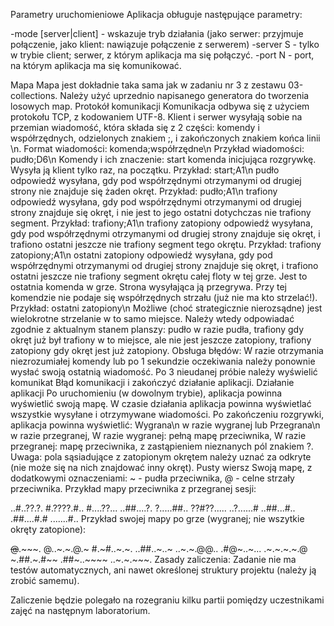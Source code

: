 Parametry uruchomieniowe
Aplikacja obługuje następujące parametry:

-mode [server|client] - wskazuje tryb działania (jako serwer: przyjmuje połączenie, jako klient: nawiązuje połączenie z serwerem)
-server S - tylko w trybie client; serwer, z którym aplikacja ma się połączyć.
-port N - port, na którym aplikacja ma się komunikować.

Mapa
Mapa jest dokładnie taka sama jak w zadaniu nr 3 z zestawu 03-collections. Należy użyć uprzednio napisanego generatora do tworzenia losowych map.
Protokół komunikacji
Komunikacja odbywa się z użyciem protokołu TCP, z kodowaniem UTF-8.
Klient i serwer wysyłają sobie na przemian wiadomość, która składa się z 2 części: komendy i współrzędnych, odzielonych znakiem ;, i zakończonych znakiem końca linii \n.
Format wiadomości: komenda;współrzędne\n
Przykład wiadomości: pudło;D6\n
Komendy i ich znaczenie:
start
komenda inicjująca rozgrywkę.
Wysyła ją klient tylko raz, na początku.
Przykład: start;A1\n
pudło
odpowiedź wysyłana, gdy pod współrzędnymi otrzymanymi od drugiej strony nie znajduje się żaden okręt.
Przykład: pudło;A1\n
trafiony
odpowiedź wysyłana, gdy pod współrzędnymi otrzymanymi od drugiej strony znajduje się okręt, i nie jest to jego ostatni dotychczas nie trafiony segment.
Przykład: trafiony;A1\n
trafiony zatopiony
odpowiedź wysyłana, gdy pod współrzędnymi otrzymanymi od drugiej strony znajduje się okręt, i trafiono ostatni jeszcze nie trafiony segment tego okrętu.
Przykład: trafiony zatopiony;A1\n
ostatni zatopiony
odpowiedź wysyłana, gdy pod współrzędnymi otrzymanymi od drugiej strony znajduje się okręt, i trafiono ostatni jeszcze nie trafiony segment okrętu całej floty w tej grze.
Jest to ostatnia komenda w grze. Strona wysyłająca ją przegrywa.
Przy tej komendzie nie podaje się współrzędnych strzału (już nie ma kto strzelać!).
Przykład: ostatni zatopiony\n
Możliwe (choć strategicznie nierozsądne) jest wielokrotne strzelanie w to samo miejsce. Należy wtedy odpowiadać zgodnie z aktualnym stanem planszy:
pudło w razie pudła,
trafiony gdy okręt już był trafiony w to miejsce, ale nie jest jeszcze zatopiony,
trafiony zatopiony gdy okręt jest już zatopiony.
Obsługa błędów:
W razie otrzymania niezrozumiałej komendy lub po 1 sekundzie oczekiwania należy ponownie wysłać swoją ostatnią wiadomość.
Po 3 nieudanej próbie należy wyświelić komunikat Błąd komunikacji i zakończyć działanie aplikacji.
Działanie aplikacji
Po uruchomieniu (w dowolnym trybie), aplikacja powinna wyświetlić swoją mapę.
W czasie działania aplikacja powinna wyświetlać wszystkie wysyłane i otrzymywane wiadomości.
Po zakończeniu rozgrywki, aplikacja powinna wyświetlić:
Wygrana\n w razie wygranej lub Przegrana\n w razie przegranej,
W razie wygranej: pełną mapę przeciwnika,
W razie przegranej: mapę przeciwnika, z zastąpieniem nieznanych pól znakiem ?. Uwaga: pola sąsiadujące z zatopionym okrętem należy uznać za odkryte (nie może się na nich znajdować inny okręt).
Pusty wiersz
Swoją mapę, z dodatkowymi oznaczeniami: ~ - pudła przeciwnika, @ - celne strzały przeciwnika.
Przykład mapy przeciwnika z przegranej sesji:

..#..??.?.
#.????.#..
#....??...
..##....?.
?.....##..
??#??.....
..?......#
..##...#..
.##....#.#
.......#..
Przykład swojej mapy po grze (wygranej; nie wszytkie okręty zatopione):

~~@~~.~~~.
@..~.~.@.~
#.~#..~.~.
..##..~..~
..~.~.@@..
.#@~..~...
.~.~.~.~.@
~.##.~.#~~
.##~..~~~~
..~.~.~~~.
Zasady zaliczenia:
Zadanie nie ma testów automatycznych, ani nawet określonej struktury projektu (należy ją zrobić samemu).

Zaliczenie będzie polegało na rozegraniu kilku partii pomiędzy uczestnikami zajęć na następnym laboratorium.
